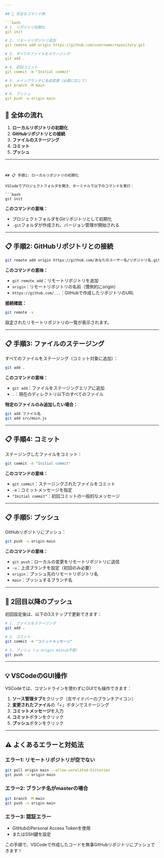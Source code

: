 ```yaml
---

## 📝 完全なコマンド例

```bash
# 1. リポジトリ初期化
git init

# 2. リモートリポジトリ追加
git remote add origin https://github.com/username/repository.git

# 3. すべてのファイルをステージング
git add .

# 4. 初回コミット
git commit -m "Initial commit"

# 5. メインブランチに名前変更（必要に応じて）
git branch -M main

# 6. プッシュ
git push -u origin main
```

## 🚀 全体の流れ

1. **ローカルリポジトリの初期化**
2. **GitHubリポジトリとの接続**
3. **ファイルのステージング**
4. **コミット**
5. **プッシュ**

---
```


## 📋 手順1: ローカルリポジトリの初期化

VSCodeでプロジェクトフォルダを開き、ターミナルで以下のコマンドを実行：

```bash
git init
```

**このコマンドの意味：**
- プロジェクトフォルダをGitリポジトリとして初期化
- `.git`フォルダが作成され、バージョン管理が開始される

---

## 📋 手順2: GitHubリポジトリとの接続

```bash
git remote add origin https://github.com/あなたのユーザー名/リポジトリ名.git
```

**このコマンドの意味：**
- `git remote add`：リモートリポジトリを追加
- `origin`：リモートリポジトリの名前（慣例的にorigin）
- `https://github.com/...`：GitHubで作成したリポジトリのURL

**接続確認：**
```bash
git remote -v
```
設定されたリモートリポジトリの一覧が表示されます。

---

## 📋 手順3: ファイルのステージング

すべてのファイルをステージング（コミット対象に追加）：

```bash
git add .
```

**このコマンドの意味：**
- `git add`：ファイルをステージングエリアに追加
- `.`：現在のディレクトリ以下のすべてのファイル

**特定のファイルのみ追加したい場合：**
```bash
git add ファイル名
git add src/main.js
```

---

## 📋 手順4: コミット

ステージングしたファイルをコミット：

```bash
git commit -m "Initial commit"
```

**このコマンドの意味：**
- `git commit`：ステージングされたファイルをコミット
- `-m`：コミットメッセージを指定
- `"Initial commit"`：初回コミットの一般的なメッセージ

---

## 📋 手順5: プッシュ

GitHubリポジトリにプッシュ：

```bash
git push -u origin main
```

**このコマンドの意味：**
- `git push`：ローカルの変更をリモートリポジトリに送信
- `-u`：上流ブランチを設定（初回のみ必要）
- `origin`：プッシュ先のリモートリポジトリ名
- `main`：プッシュするブランチ名

---

## 🔄 2回目以降のプッシュ

初回設定後は、以下の3ステップで更新できます：

```bash
# 1. ファイルをステージング
git add .

# 2. コミット
git commit -m "コミットメッセージ"

# 3. プッシュ（-u origin mainは不要）
git push
```

---

## 💡 VSCodeのGUI操作

VSCodeでは、コマンドラインを使わずにGUIでも操作できます：

1. **ソース管理タブ**をクリック（左サイドバーのブランチアイコン）
2. **変更されたファイル**の「+」ボタンでステージング
3. **コミットメッセージ**を入力
4. **コミット**ボタンをクリック
5. **プッシュ**ボタンをクリック

---

## ⚠️ よくあるエラーと対処法

### エラー1: リモートリポジトリが空でない
```bash
git pull origin main --allow-unrelated-histories
git push -u origin main
```

### エラー2: ブランチ名がmasterの場合
```bash
git branch -M main
git push -u origin main
```

### エラー3: 認証エラー
- GitHubのPersonal Access Tokenを使用
- またはSSH鍵を設定



この手順で、VSCodeで作成したコードを無事GitHubリポジトリにプッシュできます！
